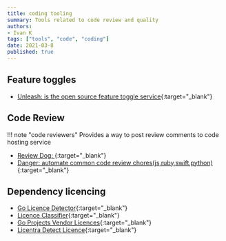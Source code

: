 ```yaml
---
title: coding tooling
summary: Tools related to code review and quality
authors:
- Ivan K
tags: ["tools", "code", "coding"]
date: 2021-03-8
published: true
---
```


## Feature toggles

- [Unleash: is the open source feature toggle service](https://github.com/Unleash/unleash){:target="_blank"}

## Code Review

!!! note "code reviewers"
    Provides a way to post review comments to code hosting service

<!-- resources -->

- [Review Dog: ][review-dog]{:target="_blank"}
- [Danger: automate common code review chores(js,ruby,swift,python)](https://danger.systems){:target="_blank"}


## Dependency licencing

- [Go Licence Detector](https://github.com/src-d/go-license-detector){:target="_blank"}
- [Licence Classifier](https://github.com/google/licenseclassifier){:target="_blank"}
- [Go Projects Vendor Licences](https://github.com/frapposelli/wwhrd){:target="_blank"}
- [Licentra Detect Licence](https://github.com/c4milo/licentia){:target="_blank"}


[review-dog]: https://github.com/reviewdog/reviewdog
